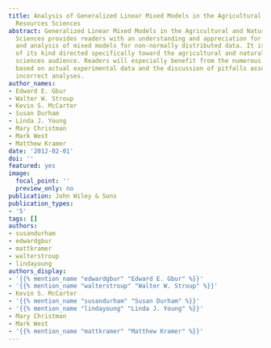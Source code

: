 ```yaml
---
title: Analysis of Generalized Linear Mixed Models in the Agricultural and Natural
  Resources Sciences
abstract: Generalized Linear Mixed Models in the Agricultural and Natural Resources
  Sciences provides readers with an understanding and appreciation for the design
  and analysis of mixed models for non-normally distributed data. It is the only publication
  of its kind directed specifically toward the agricultural and natural resources
  sciences audience. Readers will especially benefit from the numerous worked examples
  based on actual experimental data and the discussion of pitfalls associated with
  incorrect analyses.
author_names:
- Edward E. Gbur
- Walter W. Stroup
- Kevin S. McCarter
- Susan Durham
- Linda J. Young
- Mary Christman
- Mark West
- Matthew Kramer
date: '2012-02-01'
doi: ''
featured: yes
image:
  focal_point: ''
  preview_only: no
publication: John Wiley & Sons
publication_types:
- '5'
tags: []
authors:
- susandurham
- edwardgbur
- mattkramer
- walterstroup
- lindayoung
authors_display:
- '{{% mention_name "edwardgbur" "Edward E. Gbur" %}}'
- '{{% mention_name "walterstroup" "Walter W. Stroup" %}}'
- Kevin S. McCarter
- '{{% mention_name "susandurham" "Susan Durham" %}}'
- '{{% mention_name "lindayoung" "Linda J. Young" %}}'
- Mary Christman
- Mark West
- '{{% mention_name "mattkramer" "Matthew Kramer" %}}'
---
```

